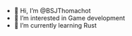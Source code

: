 - 👋 Hi, I’m @BSJThomachot
- 👀 I’m interested in Game development
- 🌱 I’m currently learning Rust

<!---
BSJThomachot/BSJThomachot is a ✨ special ✨ repository because its `README.md` (this file) appears on your GitHub profile.
You can click the Preview link to take a look at your changes.
--->
